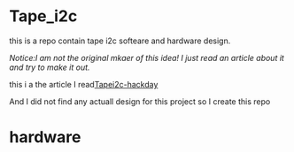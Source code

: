 # Tape_i2c
this is a repo contain tape i2c softeare and hardware design.

*Notice:I am not the original mkaer of this idea! I just read an article about it and try to make it out.*

this i a the article I read[Tapei2c-hackday](https://hackaday.com/2021/05/03/i2c-paper-tape-reader-is-not-what-you-think/)

And I did not find any actuall design for this project so I create this repo

# hardware






